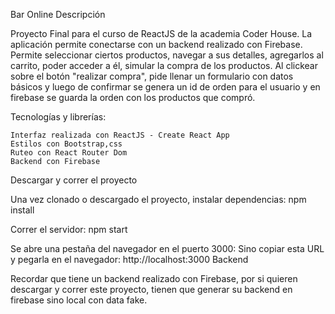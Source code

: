 Bar  Online
Descripción

Proyecto Final para el curso de ReactJS de la academia Coder House. La aplicación permite conectarse con un backend realizado con Firebase. Permite seleccionar ciertos productos, navegar a sus detalles, agregarlos al carrito, poder acceder a él, simular la compra de los productos. Al clickear sobre el botón "realizar compra", pide llenar un formulario con datos básicos y luego de confirmar se genera un id de orden para el usuario y en firebase se guarda la orden con los productos que compró.

Tecnologías y librerías:

    Interfaz realizada con ReactJS - Create React App
    Estilos con Bootstrap,css
    Ruteo con React Router Dom
    Backend con Firebase

Descargar y correr el proyecto

Una vez clonado o descargado el proyecto, instalar dependencias:
npm install

Correr el servidor:
npm start

Se abre una pestaña del navegador en el puerto 3000:
Sino copiar esta URL y pegarla en el navegador: http://localhost:3000
Backend

Recordar que tiene un backend realizado con Firebase, por si quieren descargar y correr este proyecto, tienen que generar su backend en firebase sino local con data fake.